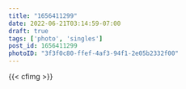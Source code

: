 ```yaml
---
title: "1656411299"
date: 2022-06-21T03:14:59-07:00
draft: true
tags: ['photo', 'singles']
post_id: 1656411299
photoID: "3f3f0c80-ffef-4af3-94f1-2e05b2332f00"
---
```

{{< cfimg >}}